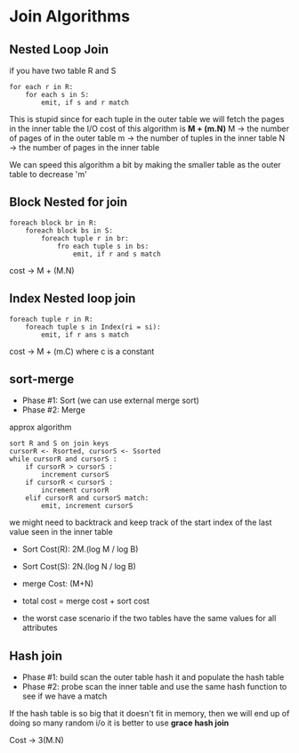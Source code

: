 # Join Algorithms 

## Nested Loop Join
if you have two table R and S
```
for each r in R:
    for each s in S:
        emit, if s and r match
```

This is stupid since for each tuple in the outer table we will fetch the pages in the inner table
the I/O cost of this algorithm is **M + (m.N)** 
M -> the number of pages of in the outer table
m -> the number of tuples in the inner table
N -> the number of pages in the inner table 

We can speed this algorithm a bit by making the smaller table as the outer table to decrease 'm'

## Block Nested for join

```
foreach block br in R:
    foreach block bs in S:
        foreach tuple r in br:
            fro each tuple s in bs:
                emit, if r and s match
```
cost -> M + (M.N)

## Index Nested loop join 

```
foreach tuple r in R:
    foreach tuple s in Index(ri = si):
        emit, if r ans s match
```
cost -> M + (m.C) where c is a constant

## sort-merge

* Phase #1: Sort (we can use external merge sort)
* Phase #2: Merge

approx algorithm
```
sort R and S on join keys
cursorR <- Rsorted, cursorS <- Ssorted
while cursorR and cursorS :
    if cursorR > cursorS :
        increment cursorS
    if cursorR < cursorS :
        increment cursorR
    elif cursorR and cursorS match:
        emit, increment cursorS
```
we might need to backtrack and keep track of the start index of the last value seen in the inner table

* Sort Cost(R): 2M.(log M / log B)
* Sort Cost(S): 2N.(log N / log B)
* merge Cost: (M+N)

* total cost = merge cost + sort cost
    
* the worst case scenario if the two tables have the same values for all attributes

## Hash join

* Phase #1: build 
  scan the outer table hash it and populate the hash table
* Phase #2: probe 
  scan the inner table and use the same hash function to see if we have a match
   

If the hash table is so big that it doesn't fit in memory, then we will end up of doing so many random i/o
it is better to use **grace hash join**

Cost -> 3(M.N)




